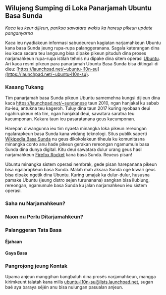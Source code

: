 ## Wilujeng Sumping di Loka Panarjamah Ubuntu Basa Sunda
_Kaca ieu keur dijieun, pariksa sawatara waktu ka hareup pikeun update panganyarna_

Kaca ieu nyadiakeun informasi sabudeureun kagiatan narjamahkeun Ubuntu kana basa Sunda jeung rupa-rupa palanggeranana. Sagala katerangan dina ieu kaca sacara teu langsung bisa dipake pikeun pituduh dina proses narjamahkeun rupa-rupa istilah tehnis nu dipake dina sitem operasi [Ubuntu](https://ubuntu.com/). Ari kaca resmi pikeun para panarjamah Ubuntu Basa Sunda bisa ditingali di dieu: [https://launchpad.net/~ubuntu-l10n-su](https://launchpad.net/~ubuntu-l10n-su). 

### Kasang Tukang
Tim panarjamah basa Sunda pikeun Ubuntu samemehna kungsi dijieun dina kaca https://launchpad.net/~sundanese taun 2010, ngan hanjakal ku sabab itu-ieu, antukna teu kageroh. Tuluy dina taun 2017 kuring nyobaan deui ngahirupkeun eta tim, ngan hanjakal deui, sawatara saratna teu kacumponan. Kakara taun ieu pasaratanana geus kacumponan. 

Harepan diwangunna ieu tim nyaeta minangka loka pikeun rereongan ngalarapkeun basa Sunda kana widang teknologi. Situs publik saperti [Wikipedia Basa Sunda](https://su.wikipedia.org) nu geus dikokolakeun tiheula ku komunitasna minangka conto anu hade pikeun gerakan rereongan ngamumule basa Sunda dina dunya digital. Kitu deui sawatara dulur urang geus hasil narjamahkeun [Firefox Rocket](https://mozilla.or.id/2018/08/13/firefox-rocket-to-be-soon-available-in-javanese-and-sundanese/) kana basa Sunda. Reueus pisan! 

Ubuntu minangka sistem operasi nembrak, gede pisan harepanana pikeun bisa ngalarapkeun basa Sunda. Malah mah aksara Sunda oge kiwari geus bisa dipake ngetik dina Ubuntu. Kuring umajak ka dulur-dulur, hususna pamake Ubuntu (jeung distro sejen turunanana) sangkan bisa ilubiung, rereongan, ngamumule basa Sunda ku jalan narjamahkeun ieu sistem operasi.  

### Saha nu Narjamahkeun?

### Naon nu Perlu Ditarjamahkeun?

### Palanggeran Tata Basa

#### Éjahaan 

#### Gaya Basa


### Pangrojong jeung Kontak
Upama anjeun manggihan bangbaluh dina prosés narjamahkeun, mangga kirimkeunt talatah kana milis [ubuntu-l10n-su@lists.launchpad.net](ubuntu-l10n-su@lists.launchpad.net), sugan baé aya baraya séjén anu bisa nulungan pasualan anjeun.
